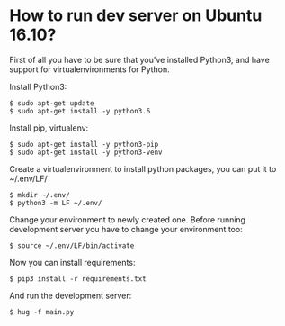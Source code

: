 # How to run dev server on Ubuntu 16.10?

First of all you have to be sure that you've installed Python3, and have support for virtualenvironments for Python.

Install Python3:

    $ sudo apt-get update
    $ sudo apt-get install -y python3.6

Install pip, virtualenv:

    $ sudo apt-get install -y python3-pip
    $ sudo apt-get install -y python3-venv

Create a virtualenvironment to install python packages, you can put it to ~/.env/LF/

    $ mkdir ~/.env/
    $ python3 -m LF ~/.env/

Change your environment to newly created one. Before running development server you have to change your environment too:

    $ source ~/.env/LF/bin/activate


Now you can install requirements:

    $ pip3 install -r requirements.txt

And run the development server:

    $ hug -f main.py
